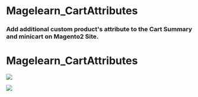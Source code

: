 # Magelearn_CartAttributes

### Add additional custom product's attribute to the Cart Summary and minicart on Magento2 Site.

# Magelearn_CartAttributes

<p><img src="https://i.ibb.co/ZWNnxwm/Shopping-Cart.png"></p>
<p><img src="https://i.ibb.co/vxydCKf/Checkout.png"></p>
